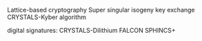 
Lattice-based cryptography
Super singular isogeny key exchange
CRYSTALS-Kyber algorithm

digital signatures:
CRYSTALS-Dilithium
FALCON
SPHINCS+